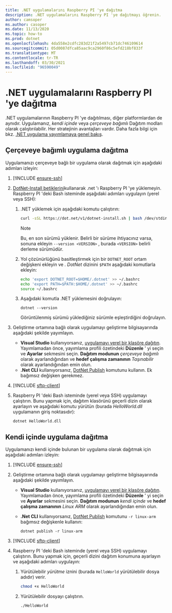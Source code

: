 ```yaml
---
title: .NET uygulamalarını Raspberry PI 'ye dağıtma
description: .NET uygulamalarını Raspberry PI 'ye dağıtmayı öğrenin.
author: camsoper
ms.author: casoper
ms.date: 11/13/2020
ms.topic: how-to
ms.prod: dotnet
ms.openlocfilehash: 4da558e2cdfc283d21f2a5497cb71dc746109614
ms.sourcegitcommit: 05d0087dfca85aac9ca2960f86c5efd218bf833f
ms.translationtype: MT
ms.contentlocale: tr-TR
ms.lasthandoff: 03/30/2021
ms.locfileid: "96590049"
---
```

# <a name="deploy-net-apps-to-raspberry-pi"></a>.NET uygulamalarını Raspberry PI 'ye dağıtma

.NET uygulamalarının Raspberry PI 'ye dağıtılması, diğer platformlardan de aynıdır. Uygulamanız, *kendi içinde* veya *çerçeveye bağımlı* Dağıtım modları olarak çalıştırılabilir. Her stratejinin avantajları vardır. Daha fazla bilgi için bkz. [.NET uygulama yayımlamaya genel bakış](../core/deploying/index.md).

## <a name="deploying-a-framework-dependent-app"></a>Çerçeveye bağımlı uygulama dağıtma

Uygulamanızı çerçeveye bağlı bir uygulama olarak dağıtmak için aşağıdaki adımları izleyin:

1. [!INCLUDE [ensure-ssh](includes/ensure-ssh.md)]

1. [DotNet-Install betiklerini](../core/tools/dotnet-install-script.md)kullanarak .net 'ı Raspberry PI 'ye yüklemeyin. Raspberry PI 'deki Bash isteminde aşağıdaki adımları uygulayın (yerel veya SSH):
    1. .NET yüklemek için aşağıdaki komutu çalıştırın:

        ```bash
        curl -sSL https://dot.net/v1/dotnet-install.sh | bash /dev/stdin
        ```

        > [!NOTE]
        > Bu, en son sürümü yüklenir. Belirli bir sürüme ihtiyacınız varsa, sonuna ekleyin `--version <VERSION>` , burada `<VERSION>` belirli derleme sürümüdür.

    1. Yol çözünürlüğünü basitleştirmek için bir `DOTNET_ROOT` ortam değişkeni ekleyin ve *. DotNet* dizinini `$PATH` aşağıdaki komutlarla ekleyin:

        ```bash
        echo 'export DOTNET_ROOT=$HOME/.dotnet' >> ~/.bashrc
        echo 'export PATH=$PATH:$HOME/.dotnet' >> ~/.bashrc
        source ~/.bashrc
        ```

    1. Aşağıdaki komutla .NET yüklemesini doğrulayın:

        ```dotnetcli
        dotnet --version
        ```

        Görüntülenmiş sürümü yüklediğiniz sürümle eşleştirdiğini doğrulayın.

1. Geliştirme ortamına bağlı olarak uygulamayı geliştirme bilgisayarında aşağıdaki şekilde yayımlayın.
    - **Visual Studio** kullanıyorsanız, [uygulamayı yerel bir klasöre dağıtın](/visualstudio/deployment/quickstart-deploy-to-local-folder?view=vs-2019). Yayımlamadan önce, yayımlama profili özetindeki **Düzenle** ' yi seçin ve **Ayarlar** sekmesini seçin. **Dağıtım modunun** *çerçeveye bağımlı* olarak ayarlandığından ve **hedef çalışma zamanının** *Taşınabilir* olarak ayarlandığından emin olun.
    - **.Net CLI** kullanıyorsanız, [DotNet Publish](../core/tools/dotnet-publish.md) komutunu kullanın. Ek bağımsız değişken gerekmez.

1. [!INCLUDE [sftp-client](includes/sftp-client.md)]

1. Raspberry PI 'deki Bash isteminde (yerel veya SSH) uygulamayı çalıştırın. Bunu yapmak için, dağıtım klasörünü geçerli dizin olarak ayarlayın ve aşağıdaki komutu yürütün (burada *HelloWorld.dll* uygulamanın giriş noktasıdır):

    ```dotnetcli
    dotnet HelloWorld.dll
    ```

## <a name="deploying-a-self-contained-app"></a>Kendi içinde uygulama dağıtma

Uygulamanızı kendi içinde bulunan bir uygulama olarak dağıtmak için aşağıdaki adımları izleyin:

1. [!INCLUDE [ensure-ssh](includes/ensure-ssh.md)]

1. Geliştirme ortamına bağlı olarak uygulamayı geliştirme bilgisayarında aşağıdaki şekilde yayımlayın.
    - **Visual Studio** kullanıyorsanız, [uygulamayı yerel bir klasöre dağıtın](/visualstudio/deployment/quickstart-deploy-to-local-folder?view=vs-2019). Yayımlamadan önce, yayımlama profili özetindeki **Düzenle** ' yi seçin ve **Ayarlar** sekmesini seçin. **Dağıtım modunun** *kendi içinde* ve **hedef çalışma zamanının** *Linux ARM* olarak ayarlandığından emin olun.
    - **.Net CLI** kullanıyorsanız, [DotNet Publish](../core/tools/dotnet-publish.md) komutunu `-r linux-arm` bağımsız değişkenle kullanın:

        ```dotnetcli
        dotnet publish -r linux-arm
        ```

1. [!INCLUDE [sftp-client](includes/sftp-client.md)]

1. Raspberry PI 'deki Bash isteminde (yerel veya SSH) uygulamayı çalıştırın. Bunu yapmak için, geçerli dizini dağıtım konumuna ayarlayın ve aşağıdaki adımları uygulayın:
    1. Yürütülebilir *yürütme* iznini (burada `HelloWorld` yürütülebilir dosya adıdır) verir.

        ```bash
        chmod +x HelloWorld
        ```

    1. Yürütülebilir dosyayı çalıştırın.

        ```bash
        ./HelloWorld
        ```
